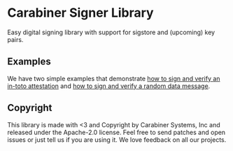 # Carabiner Signer Library

Easy digital signing library with support for sigstore and (upcoming) key pairs.

## Examples

We have two simple examples that demonstrate
[how to sign and verify an in-toto attestation](_examples/attestation) and
[how to sign and verify a random data message](_examples/message).

## Copyright

This library is made with <3 and Copyright by Carabiner Systems, Inc and released
under the Apache-2.0 license. Feel free to send patches and open issues or just
tell us if you are using it. We love feedback on all our projects.
